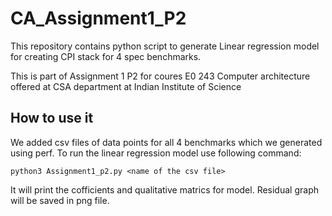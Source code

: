# CA_Assignment1_P2

This repository contains python script to generate Linear regression model for creating CPI stack for 4 spec benchmarks.

This is part of Assignment 1 P2 for coures E0 243 Computer architecture offered at CSA department at Indian Institute of Science

## How to use it
We added csv files of data points for all 4 benchmarks which we generated using perf. 
To run the linear regression model use following command:
``` 
python3 Assignment1_p2.py <name of the csv file>
```

It will print the cofficients and qualitative matrics for model. Residual graph will be saved in png file.